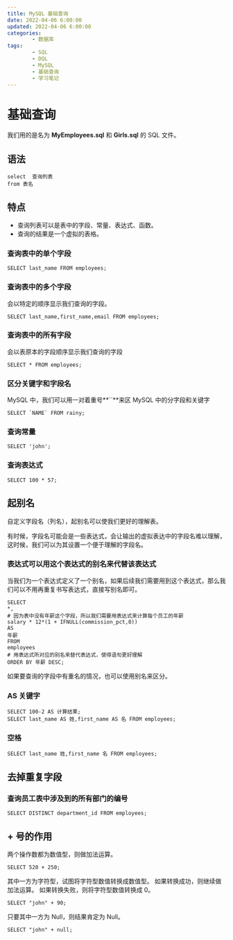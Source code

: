 ```yaml
---
title: MySQL 基础查询
date: 2022-04-06 6:00:00
updated: 2022-04-06 6:00:00
categories:
        - 数据库
tags:
        - SQL
        - DQL
        - MySQL
        - 基础查询
        - 学习笔记
---
```


# 基础查询

我们用的是名为 **MyEmployees.sql** 和 **Girls.sql** 的 SQL 文件。

## 语法

```mysql
select  查询列表
from 表名
```

## 特点

- 查询列表可以是表中的字段、常量、表达式、函数。
- 查询的结果是一个虚拟的表格。


### 查询表中的单个字段

```MySQL
SELECT last_name FROM employees;
```

### 查询表中的多个字段

会以特定的顺序显示我们查询的字段。

```MySQL
SELECT last_name,first_name,email FROM employees;
```

### 查询表中的所有字段

会以表原本的字段顺序显示我们查询的字段

```MySQL
SELECT * FROM employees;
```

### 区分关键字和字段名

MySQL 中，我们可以用一对着重号**``**来区 MySQL 中的分字段和关键字

```MySQL
SELECT `NAME` FROM rainy;
```

### 查询常量

```mysql
SELECT 'john';
```

### 查询表达式

```MySQL
SELECT 100 * 57;
```

## 起别名

自定义字段名（列名），起别名可以使我们更好的理解表。

有时候，字段名可能会是一些表达式，会让输出的虚拟表达中的字段名难以理解，这时候，我们可以为其设置一个便于理解的字段名。

### 表达式可以用这个表达式的别名来代替该表达式

当我们为一个表达式定义了一个别名，如果后续我们需要用到这个表达式，那么我们可以不用再重复书写表达式，直接写别名即可。

```MySQL
SELECT
*,
# 因为表中没有年薪这个字段，所以我们需要用表达式来计算每个员工的年薪
salary * 12*(1 + IFNULL(commission_pct,0))
AS
年薪
FROM
employees
# 用表达式所对应的别名来替代表达式，使得语句更好理解
ORDER BY 年薪 DESC;
```

如果要查询的字段中有重名的情况，也可以使用别名来区分。

### AS 关键字

```mysql
SELECT 100-2 AS 计算结果;
SELECT last_name AS 姓,first_name AS 名 FROM employees;
```

### 空格

```MySQL
SELECT last_name 姓,first_name 名 FROM employees;
```

## 去掉重复字段

### 查询员工表中涉及到的所有部门的编号

```MySQL
SELECT DISTINCT department_id FROM employees;
```

##  \+ 号的作用

两个操作数都为数值型，则做加法运算。

```MySQL
SELECT 520 + 250;
```

其中一方为字符型，试图将字符型数值转换成数值型。
如果转换成功，则继续做加法运算。
如果转换失败，则将字符型数值转换成 0。

```MySQL
SELECT "john" + 90;
```

只要其中一方为 Null，则结果肯定为 Null。

```MySQL
SELECT "john" + null;
```


